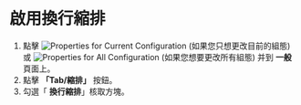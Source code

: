 # 啟用換行縮排

1. 點擊 ![Properties for Current Configuration](../../images/properties..png)
(如果您只想更改目前的組態) 或
![Properties for All Configuration](../../images/allproperties..png)
(如果您想要更改所有組態) 并到 **一般** 頁面上。
2. 點擊 **「Tab/縮排」** 按鈕。
3. 勾選「 **換行縮排**」核取方塊。
